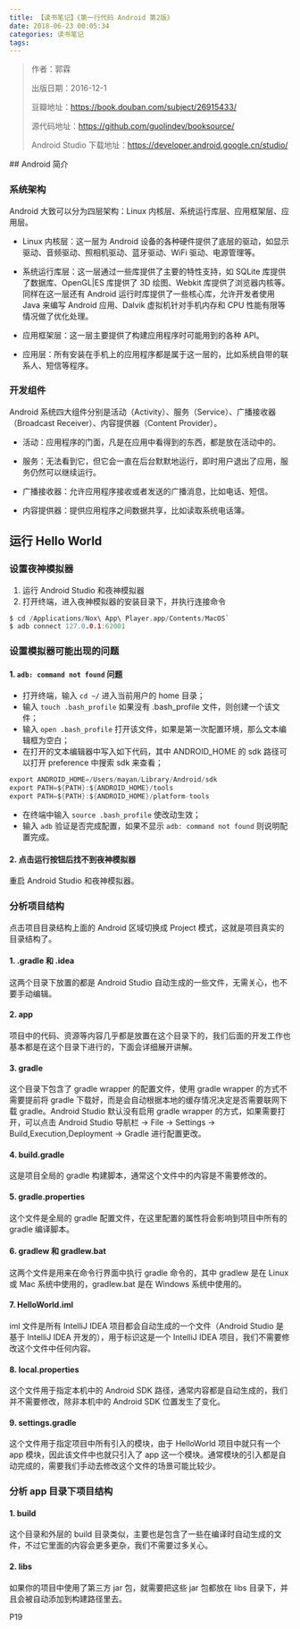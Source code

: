```yaml
---
title: 【读书笔记】《第一行代码 Android 第2版》
date: 2018-06-23 00:05:34
categories: 读书笔记
tags:
---
```



> 作者：郭霖
> 
> 出版日期：2016-12-1
> 
> 豆瓣地址：https://book.douban.com/subject/26915433/
> 
> 源代码地址：https://github.com/guolindev/booksource/
> 
> Android Studio 下载地址：https://developer.android.google.cn/studio/


## Android 简介

### 系统架构

Android 大致可以分为四层架构：Linux 内核层、系统运行库层、应用框架层、应用层。

- Linux 内核层：这一层为 Android 设备的各种硬件提供了底层的驱动，如显示驱动、音频驱动、照相机驱动、蓝牙驱动、WiFi 驱动、电源管理等。

- 系统运行库层：这一层通过一些库提供了主要的特性支持，如 SQLite 库提供了数据库、OpenGL|ES 库提供了 3D 绘图、Webkit 库提供了浏览器内核等。同样在这一层还有 Android 运行时库提供了一些核心库，允许开发者使用 Java 来编写 Android 应用、Dalvik 虚拟机针对手机内存和 CPU 性能有限等情况做了优化处理。

- 应用框架层：这一层主要提供了构建应用程序时可能用到的各种 API。

- 应用层：所有安装在手机上的应用程序都是属于这一层的，比如系统自带的联系人、短信等程序。

### 开发组件

Android 系统四大组件分别是活动（Activity）、服务（Service）、广播接收器（Broadcast Receiver）、内容提供器（Content Provider）。

- 活动：应用程序的门面，凡是在应用中看得到的东西，都是放在活动中的。

- 服务：无法看到它，但它会一直在后台默默地运行，即时用户退出了应用，服务仍然可以继续运行。

- 广播接收器：允许应用程序接收或者发送的广播消息，比如电话、短信。

- 内容提供器：提供应用程序之间数据共享，比如读取系统电话簿。


## 运行 Hello World

### 设置夜神模拟器

1. 运行 Android Studio 和夜神模拟器
2. 打开终端，进入夜神模拟器的安装目录下，并执行连接命令

```c
$ cd /Applications/Nox\ App\ Player.app/Contents/MacOS`
$ adb connect 127.0.0.1:62001
```

### 设置模拟器可能出现的问题

#### 1. `adb: command not found` 问题

- 打开终端，输入 `cd ~/` 进入当前用户的 home 目录；
- 输入 `touch .bash_profile` 如果没有 .bash_profile 文件，则创建一个该文件；
- 输入 `open .bash_profile` 打开该文件，如果是第一次配置环境，那么文本编辑框为空白；
- 在打开的文本编辑器中写入如下代码，其中 ANDROID_HOME 的 sdk 路径可以打开 preference 中搜索 sdk 来查看；

```c
export ANDROID_HOME=/Users/mayan/Library/Android/sdk
export PATH=${PATH}:${ANDROID_HOME}/tools
export PATH=${PATH}:${ANDROID_HOME}/platform-tools
```

- 在终端中输入 `source .bash_profile` 使改动生效；
- 输入 `adb` 验证是否完成配置，如果不显示 `adb: command not found` 则说明配置完成。

#### 2. 点击运行按钮后找不到夜神模拟器

重启 Android Studio 和夜神模拟器。

### 分析项目结构

点击项目目录结构上面的 Android 区域切换成 Project 模式，这就是项目真实的目录结构了。

#### 1. .gradle 和 .idea

这两个目录下放置的都是 Android Studio 自动生成的一些文件，无需关心，也不要手动编辑。

#### 2. app

项目中的代码、资源等内容几乎都是放置在这个目录下的，我们后面的开发工作也基本都是在这个目录下进行的，下面会详细展开讲解。

#### 3. gradle

这个目录下包含了 gradle wrapper 的配置文件，使用 gradle wrapper 的方式不需要提前将 gradle 下载好，而是会自动根据本地的缓存情况决定是否需要联网下载 gradle。Android Studio 默认没有启用 gradle wrapper 的方式，如果需要打开，可以点击 Android Studio 导航栏 -> File -> Settings -> Build,Execution,Deployment -> Gradle 进行配置更改。

#### 4. build.gradle

这是项目全局的 gradle 构建脚本，通常这个文件中的内容是不需要修改的。

#### 5. gradle.properties

这个文件是全局的 gradle 配置文件，在这里配置的属性将会影响到项目中所有的 gradle 编译脚本。

#### 6. gradlew 和 gradlew.bat

这两个文件是用来在命令行界面中执行 gradle 命令的，其中 gradlew 是在 Linux 或 Mac 系统中使用的，gradlew.bat 是在 Windows 系统中使用的。

#### 7. HelloWorld.iml

iml 文件是所有 IntelliJ IDEA 项目都会自动生成的一个文件（Android Studio 是基于 IntelliJ IDEA 开发的），用于标识这是一个 IntelliJ IDEA 项目，我们不需要修改这个文件中任何内容。

#### 8. local.properties

这个文件用于指定本机中的 Android SDK 路径，通常内容都是自动生成的，我们并不需要修改，除非本机中的 Android SDK 位置发生了变化。

#### 9. settings.gradle

这个文件用于指定项目中所有引入的模块，由于 HelloWorld 项目中就只有一个 app 模块，因此该文件中也就只引入了 app 这一个模块。通常模块的引入都是自动完成的，需要我们手动去修改这个文件的场景可能比较少。

### 分析 app 目录下项目结构

#### 1. build

这个目录和外层的 build 目录类似，主要也是包含了一些在编译时自动生成的文件，不过它里面的内容会更多更杂，我们不需要过多关心。

#### 2. libs

如果你的项目中使用了第三方 jar 包，就需要把这些 jar 包都放在 libs 目录下，并且会被自动添加到构建路径里去。

P19

